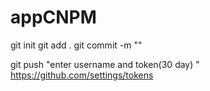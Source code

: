 # appCNPM
git init 
git add .
git commit -m ""

git push
"enter username and token(30 day) "
https://github.com/settings/tokens
